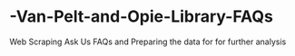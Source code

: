# -Van-Pelt-and-Opie-Library-FAQs
Web Scraping Ask Us FAQs and Preparing the data for for further analysis
